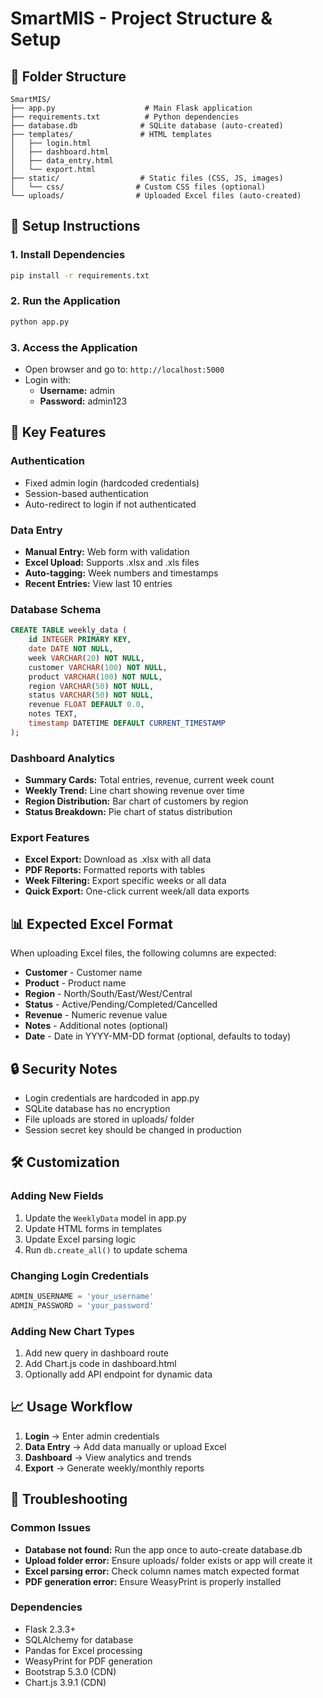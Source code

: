# SmartMIS - Project Structure & Setup

## 📁 Folder Structure
```
SmartMIS/
├── app.py                    # Main Flask application
├── requirements.txt          # Python dependencies
├── database.db              # SQLite database (auto-created)
├── templates/               # HTML templates
│   ├── login.html
│   ├── dashboard.html
│   ├── data_entry.html
│   └── export.html
├── static/                  # Static files (CSS, JS, images)
│   └── css/                # Custom CSS files (optional)
└── uploads/                # Uploaded Excel files (auto-created)
```

## 🚀 Setup Instructions

### 1. Install Dependencies
```bash
pip install -r requirements.txt
```

### 2. Run the Application
```bash
python app.py
```

### 3. Access the Application
- Open browser and go to: `http://localhost:5000`
- Login with:
  - **Username:** admin
  - **Password:** admin123

## 🔧 Key Features

### Authentication
- Fixed admin login (hardcoded credentials)
- Session-based authentication
- Auto-redirect to login if not authenticated

### Data Entry
- **Manual Entry:** Web form with validation
- **Excel Upload:** Supports .xlsx and .xls files
- **Auto-tagging:** Week numbers and timestamps
- **Recent Entries:** View last 10 entries

### Database Schema
```sql
CREATE TABLE weekly_data (
    id INTEGER PRIMARY KEY,
    date DATE NOT NULL,
    week VARCHAR(20) NOT NULL,
    customer VARCHAR(100) NOT NULL,
    product VARCHAR(100) NOT NULL,
    region VARCHAR(50) NOT NULL,
    status VARCHAR(50) NOT NULL,
    revenue FLOAT DEFAULT 0.0,
    notes TEXT,
    timestamp DATETIME DEFAULT CURRENT_TIMESTAMP
);
```

### Dashboard Analytics
- **Summary Cards:** Total entries, revenue, current week count
- **Weekly Trend:** Line chart showing revenue over time
- **Region Distribution:** Bar chart of customers by region
- **Status Breakdown:** Pie chart of status distribution

### Export Features
- **Excel Export:** Download as .xlsx with all data
- **PDF Reports:** Formatted reports with tables
- **Week Filtering:** Export specific weeks or all data
- **Quick Export:** One-click current week/all data exports

## 📊 Expected Excel Format

When uploading Excel files, the following columns are expected:
- **Customer** - Customer name
- **Product** - Product name
- **Region** - North/South/East/West/Central
- **Status** - Active/Pending/Completed/Cancelled
- **Revenue** - Numeric revenue value
- **Notes** - Additional notes (optional)
- **Date** - Date in YYYY-MM-DD format (optional, defaults to today)

## 🔒 Security Notes
- Login credentials are hardcoded in app.py
- SQLite database has no encryption
- File uploads are stored in uploads/ folder
- Session secret key should be changed in production

## 🛠️ Customization

### Adding New Fields
1. Update the `WeeklyData` model in app.py
2. Update HTML forms in templates
3. Update Excel parsing logic
4. Run `db.create_all()` to update schema

### Changing Login Credentials
```python
ADMIN_USERNAME = 'your_username'
ADMIN_PASSWORD = 'your_password'
```

### Adding New Chart Types
1. Add new query in dashboard route
2. Add Chart.js code in dashboard.html
3. Optionally add API endpoint for dynamic data

## 📈 Usage Workflow

1. **Login** → Enter admin credentials
2. **Data Entry** → Add data manually or upload Excel
3. **Dashboard** → View analytics and trends
4. **Export** → Generate weekly/monthly reports

## 🔧 Troubleshooting

### Common Issues
- **Database not found:** Run the app once to auto-create database.db
- **Upload folder error:** Ensure uploads/ folder exists or app will create it
- **Excel parsing error:** Check column names match expected format
- **PDF generation error:** Ensure WeasyPrint is properly installed

### Dependencies
- Flask 2.3.3+
- SQLAlchemy for database
- Pandas for Excel processing
- WeasyPrint for PDF generation
- Bootstrap 5.3.0 (CDN)
- Chart.js 3.9.1 (CDN)